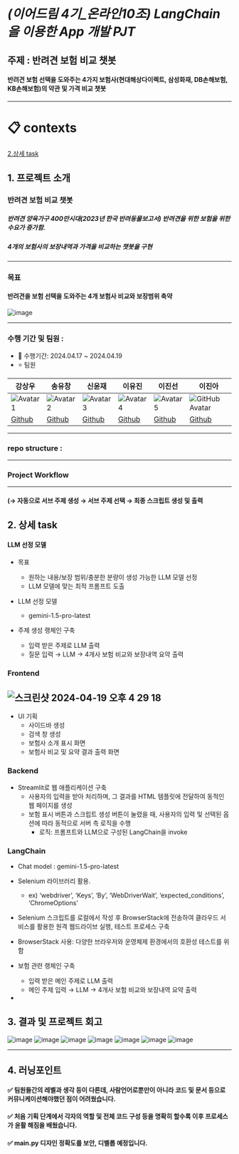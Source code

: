 # _(이어드림 4기_온라인10조) LangChain을 이용한 App 개발 PJT_
## 주제 :  반려견 보험 비교 챗봇 
#### 반려견 보험 선택을 도와주는 4가지 보험사(현대해상다이렉트, 삼성화재, DB손해보험, KB손해보험)의 약관 및 가격 비교 챗봇

---
# 📋 contexts 
[2.상세 task](#2.상세-task)
## 1. 프로젝트 소개
### 반려견 보험 비교 챗봇
##### 반려견 양육가구 400만시대(2023년 한국 반려동물보고서) 반려견을 위한 보험을 위한 수요가 증가함.
##### 4개의 보험사의 보장내역과 가격을 비교하는 챗봇을 구현 
---
### 목표
#### 반려견을 보험 선택을 도와주는 4개 보험사 비교와 보장범위 축약
![image](https://github.com/hindernislauf/langlab/assets/166089376/4702b92b-40cf-44ed-8b06-a04aee0e3375)



---
### 수행 기간 및 팀원 :  
- 📆 수행기간: 2024.04.17 ~ 2024.04.19
- ⭐ 팀원
  
| 강상우  | 송유창  | 신윤재  | 이유진  | 이진선  | 이진아  |
|--------|--------|--------|--------|--------|--------|
| ![Avatar 1](https://avatars.githubusercontent.com/u/160104734?v=4)| ![Avatar 2](https://avatars.githubusercontent.com/u/87472756?v=4)| ![Avatar 3](https://avatars.githubusercontent.com/u/140726268?v=4) | ![Avatar 4](https://avatars.githubusercontent.com/u/95261468?v=4)| ![Avatar 5](https://avatars.githubusercontent.com/u/166676809?v=4)| ![GitHub Avatar](https://avatars.githubusercontent.com/u/166089376?v=4) |
| [Github](https://github.com/allenkang92) | [Github](https://github.com/hindernislauf) | [Github](https://github.com/yoonjaeo)| [Github](https://github.com/Developer-Yujin)| [Github](https://github.com/Jinsun577)| [Github](https://github.com/ssukddeok) |
---
### repo structure : 

---
### Project Workflow 
---
#### (→ 자동으로 서브 주제 생성 → 서브 주제 선택 → 최종 스크립트 생성 및 출력

## 2. 상세 task

#### LLM 선정 모델
- 목표
  - 원하는 내용/보장 범위/충분한 분량이 생성 가능한 LLM 모델 선정
  - LLM 모델에 맞는 최적 프롬프트 도출

- LLM 선정 모델 
  - gemini-1.5-pro-latest
    
-  주제 생성 랭체인 구축
    -  입력 받은 주제로 LLM 출력
    -  질문 입력 → LLM → 4개사 보험 비교와 보장내역 요약 출력

### Frontend
## ![스크린샷 2024-04-19 오후 4 29 18](https://github.com/hindernislauf/langlab/assets/166089376/eb5da97a-d207-4603-87a0-539832f74a38)

  - UI 기획
    - 사이드바 생성
    - 검색 창 생성 
    - 보험사 소개 표시 화면
    - 보험사 비교 및 요약 결과 출력 화면

### Backend
- Streamlit로 웹 애플리케이션 구축
  - 사용자의 입력을 받아 처리하며, 그 결과를 HTML 템플릿에 전달하여 동적인 웹 페이지를 생성
  - 보험 표시 버튼과 스크립트 생성 버튼이 눌렸을 때, 사용자의 입력 및 선택된 옵션에 따라 동적으로 서버 측 로직을 수행
    - 로직: 프롬프트와 LLM으로 구성된 LangChain을 invoke


### LangChain
- Chat model : gemini-1.5-pro-latest

- Selenium 라이브러리 활용.
  - ex) ‘webdriver’, ‘Keys’, ‘By’, ‘WebDriverWait’, ‘expected_conditions’, ‘ChromeOptions’
- Selenium 스크립트를 로컬에서 작성 후 BrowserStack에 전송하여 클라우드 서비스를 활용한 원격 웹드라이브 실행, 테스트 프로세스 구축
- BrowserStack 사용: 다양한 브라우저와 운영체제 환경에서의 호환성 테스트를 위함
- 보험 관련 랭체인 구축
  -  입력 받은 메인 주제로 LLM 출력
  -  메인 주제 입력 → LLM → 4개사 보험 비교와 보장내역 요약 출력


-
## 3. 결과 및 프로젝트 회고
![image](https://github.com/hindernislauf/langlab/assets/166089376/90f95c53-30f7-4ca6-b744-ad491a3d8879)
![image](https://github.com/hindernislauf/langlab/assets/166089376/3065b1cf-0fbe-4af2-a904-9579119f8caa)
![image](https://github.com/hindernislauf/langlab/assets/166089376/d0c83b1d-db37-4ae3-bd76-28bf27c2944c)
![image](https://github.com/hindernislauf/langlab/assets/166089376/e07a0303-6f45-483c-8357-4548102718a2)
![image](https://github.com/hindernislauf/langlab/assets/166089376/ed7cb4e2-8d90-4261-9026-d019f8c5fb38)
![image](https://github.com/hindernislauf/langlab/assets/166089376/7c110b02-db79-4725-a9b9-506a9f2580bb)
![image](https://github.com/hindernislauf/langlab/assets/166089376/7e300bc6-eee6-45a9-90fc-eec5ab9cd781)




---
## 4. 러닝포인트

#### ✅ 팀원들간의 레벨과 생각 등이 다른데, 사람언어로뿐만이 아니라 코드 및 문서 등으로 커뮤니케이션해야했던 점이 어려웠습니다. 
#### ✅ 처음 기획 단계에서 각자의 역할 및 전체 코드 구성 등을 명확히 할수록 이후 프로세스가 윤활 해짐을 배웠습니다.
#### ✅ main.py 디자인 정확도를 보안, 디벨롭 예정입니다. 
